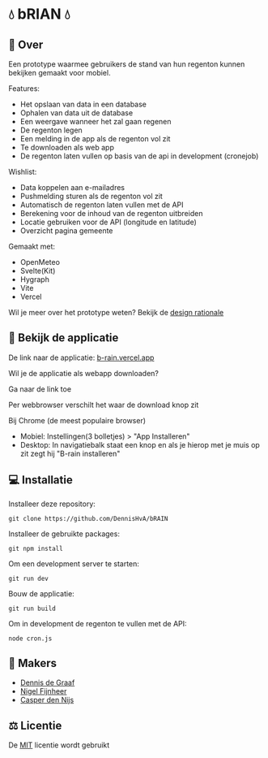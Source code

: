 

# 💧 bRIAN 💧 

## 📱 Over

Een prototype waarmee gebruikers de stand van hun regenton kunnen bekijken gemaakt voor mobiel. 

Features:

- Het opslaan van data in een database
- Ophalen van data uit de database
- Een weergave wanneer het zal gaan regenen
- De regenton legen
- Een melding in de app als de regenton vol zit
- Te downloaden als web app
- De regenton laten vullen op basis van de api in development (cronejob) 

Wishlist:

- Data koppelen aan e-mailadres
- Pushmelding sturen als de regenton vol zit
- Automatisch de regenton laten vullen met de API
- Berekening voor de inhoud van de regenton uitbreiden
- Locatie gebruiken voor de API (longitude en latitude)
- Overzicht pagina gemeente

Gemaakt met:

- OpenMeteo
- Svelte(Kit)
- Hygraph
- Vite
- Vercel

Wil je meer over het prototype weten? Bekijk de [design rationale](https://github.com/DennisHvA/bRAIN/blob/main/DesignRationale.pdf)

## 🔗 Bekijk de applicatie 

De link naar de applicatie: [b-rain.vercel.app](https://b-rain.vercel.app/)

Wil je de applicatie als webapp downloaden? 

Ga naar de link toe

Per webbrowser verschilt het waar de download knop zit

Bij Chrome (de meest populaire browser)

- Mobiel: Instellingen(3 bolletjes) > "App Installeren"
- Desktop: In navigatiebalk staat een knop en als je hierop met je muis op zit zegt hij "B-rain installeren" 

## 💻 Installatie

Installeer deze repository: 

```
git clone https://github.com/DennisHvA/bRAIN
```

Installeer de gebruikte packages: 

```
git npm install
```

Om een development server te starten: 

```
git run dev
```

Bouw de applicatie: 

```
git run build
```

Om in development de regenton te vullen met de API:

```
node cron.js
```

## 👥 Makers

- [Dennis de Graaf](https://github.com/dennishva)
- [Nigel Fijnheer](https://github.com/neinno)
- [Casper den Nijs](https://github.com/casperdennijs)

## ⚖️ Licentie

De [MIT](https://github.com/DennisHvA/bRAIN/blob/main/LICENSE) licentie wordt gebruikt
